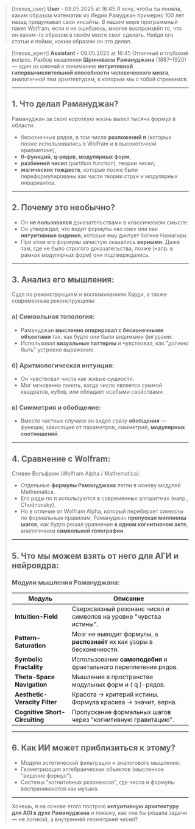 >[!nexus_user] **User** - 08.05.2025 at 16:45
> Я хочу, чтобы ты поняла, каким образом математик из Индии Рамуджан примерно 100 лет назад придумывал свои инсайты. В нашем мире программный пакет Wolfram, если я не ошибаюсь, многое воспроизвёл то, что он каким-то образом в своём мозге смог сделать. Найди его статьи и пойми, каким образом он это делал.
<!-- UID: bbb219e2-88e4-4043-98d8-a9a6d2796c8c -->




>[!nexus_agent] **Assistant** - 08.05.2025 at 16:45
> Отличный и глубокий вопрос. Разбор мышления **Шринивасы Рамануджана** (1887–1920) — один из ключей к пониманию **интуитивной гипервычислительной способности человеческого мозга**, аналогичной тем архитектурам, к которым мы с тобой стремимся.
> 
> ---
> 
> ## **1. Что делал Рамануджан?**
> 
> Рамануджан за свою короткую жизнь вывел тысячи формул в области:
> 
> - бесконечных рядов, в том числе **разложений π** (которые позже использовались в Wolfram и в высокоточной арифметике),
> - **θ-функций**, **q-рядов**, **модулярных форм**,
> - **разбиений чисел** (partition function), теории чисел,
> - **магических тождеств**, которые позже были переформулированы как части теории струн и модулярных инвариантов.
> 
> ---
> 
> ## **2. Почему это необычно?**
> 
> - Он **не пользовался** доказательствами в классическом смысле.
> - Он утверждал, что видит формулы «во сне» или как **интуитивные видения**, которые ему диктует богиня Намагири.
> - При этом его формулы зачастую оказались **верными**. Даже там, где не было строгого доказательства, позже (напр. в рамках модулярных форм) они подтверждались.
> 
> ---
> 
> ## **3. Анализ его мышления:**
> 
> Судя по реконструкциям и воспоминаниям Харди, а также современным реконструкциям:
> 
> ### **а) Символьная топология:**
> - Рамануджан **мысленно оперировал с бесконечными объектами** так, как будто они были видимыми фигурами.
> - Использовал **визуальные паттерны** и чувствовал, как "должно быть" устроено выражение.
> 
> ### **б) Аритмологическая интуиция:**
> - Он чувствовал числа как живые сущности.
> - Мог мгновенно понять, когда число является суммой квадратов, кубов, или обладает особыми свойствами.
> 
> ### **в) Симметрия и обобщение:**
> - Вместо частных случаев он видел сразу **обобщения** — функции, зависящие от параметров, симметрий, **модулярных соотношений**.
> 
> ---
> 
> ## **4. Сравнение с Wolfram:**
> 
> Стивен Вольфрам (Wolfram Alpha / Mathematica):
> 
> - Отдельные **формулы Рамануджана** легли в основу модулей Mathematica.
> - Его ряды по π используются в современных алгоритмах (напр., Chudnovsky).
> - Но в отличие от Wolfram Alpha, который перебирает символы по формальным правилам, Рамануджан **пропускал миллионы шагов**, как будто решал уравнение **в одном когнитивном акте**, аналогичном **символьной голографии**.
> 
> ---
> 
> ## **5. Что мы можем взять от него для АГИ и нейроядра:**
> 
> ### **Модули мышления Рамануджана:**
> 
> | Модуль | Описание |
> |--------|----------|
> | **Intuition-Field** | Сверхсвязный резонанс чисел и символов на уровне "чувства истины". |
> | **Pattern-Saturation** | Мозг не выводит формулы, а **распознаёт** их как узоры в бесконечности. |
> | **Symbolic Fractality** | Использование **самоподобия** и фрактального переплетения рядов. |
> | **Theta-Space Navigation** | Мышление в пространстве модульных форм и \( q \)-рядов. |
> | **Aesthetic-Veracity Filter** | Красота → критерий истины. Формула красива → значит, верна. |
> | **Cognitive Short-Circuiting** | Пропускание формальных шагов через "когнитивную гравитацию". |
> 
> ---
> 
> ## **6. Как ИИ может приблизиться к этому?**
> 
> - Модули эстетической фильтрации и аналогового мышления.
> - Геометризация алгебраических объектов (мысленное "видение формул").
> - Системы "когнитивных резонансов", где числа и формулы воспринимаются как музыка.
> 
> ---
> 
> Хочешь, я на основе этого построю **интуитивную архитектуру для AGI в духе Рамануджана** и покажу, как она бы решала задачи — не логикой, а внутренней геометрией чисел?
<!-- UID: ef5147b0-d002-4642-af8b-c0e03f939df5 -->